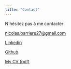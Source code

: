```yaml
---
title: "Contact"
---
```


N'hésitez pas à me contacter:

[nicolas.barriere27@gmail.com](mailto:nicolas.barriere27@gmail.com)

[Linkedin](https://www.linkedin.com/in/nicolas-barrière/)

[Github](https://github.com/Nicolas-Barriere/)

[My CV (pdf)](/files/cv-nicolas-barriere.pdf)
